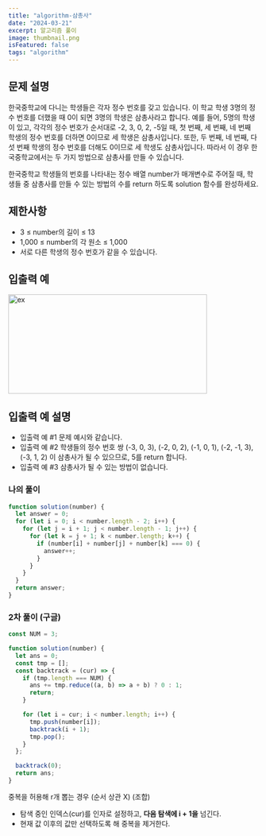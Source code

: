 ```yaml
---
title: "algorithm-삼총사"
date: "2024-03-21"
excerpt: 알고리즘 풀이
image: thumbnail.png
isFeatured: false
tags: "algorithm"
---
```


## 문제 설명

한국중학교에 다니는 학생들은 각자 정수 번호를 갖고 있습니다. 이 학교 학생 3명의 정수 번호를 더했을 때 0이 되면 3명의 학생은 삼총사라고 합니다. 예를 들어, 5명의 학생이 있고, 각각의 정수 번호가 순서대로 -2, 3, 0, 2, -5일 때, 첫 번째, 세 번째, 네 번째 학생의 정수 번호를 더하면 0이므로 세 학생은 삼총사입니다. 또한, 두 번째, 네 번째, 다섯 번째 학생의 정수 번호를 더해도 0이므로 세 학생도 삼총사입니다. 따라서 이 경우 한국중학교에서는 두 가지 방법으로 삼총사를 만들 수 있습니다.

한국중학교 학생들의 번호를 나타내는 정수 배열 number가 매개변수로 주어질 때, 학생들 중 삼총사를 만들 수 있는 방법의 수를 return 하도록 solution 함수를 완성하세요.

## 제한사항

- 3 ≤ number의 길이 ≤ 13
- 1,000 ≤ number의 각 원소 ≤ 1,000
- 서로 다른 학생의 정수 번호가 같을 수 있습니다.

## 입출력 예

<img src="ex.png" width="400" height="200" alt="ex" />

## 입출력 예 설명

- 입출력 예 #1
  문제 예시와 같습니다.
- 입출력 예 #2
  학생들의 정수 번호 쌍 (-3, 0, 3), (-2, 0, 2), (-1, 0, 1), (-2, -1, 3), (-3, 1, 2) 이 삼총사가 될 수 있으므로, 5를 return 합니다.
- 입출력 예 #3
  삼총사가 될 수 있는 방법이 없습니다.

### 나의 풀이

```jsx
function solution(number) {
  let answer = 0;
  for (let i = 0; i < number.length - 2; i++) {
    for (let j = i + 1; j < number.length - 1; j++) {
      for (let k = j + 1; k < number.length; k++) {
        if (number[i] + number[j] + number[k] === 0) {
          answer++;
        }
      }
    }
  }
  return answer;
}
```

### 2차 풀이 (구글)

```jsx
const NUM = 3;

function solution(number) {
  let ans = 0;
  const tmp = [];
  const backtrack = (cur) => {
    if (tmp.length === NUM) {
      ans += tmp.reduce((a, b) => a + b) ? 0 : 1;
      return;
    }

    for (let i = cur; i < number.length; i++) {
      tmp.push(number[i]);
      backtrack(i + 1);
      tmp.pop();
    }
  };

  backtrack(0);
  return ans;
}
```

중복을 허용해 r개 뽑는 경우 (순서 상관 X) (조합)

- 탐색 중인 인덱스(cur)를 인자로 설정하고, **다음 탐색에 i + 1을** 넘긴다.
- 현재 값 이후의 값만 선택하도록 해 중복을 제거한다.
